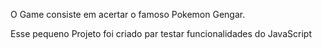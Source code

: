 O Game consiste em acertar o famoso Pokemon Gengar.

Esse pequeno Projeto foi criado par testar funcionalidades do JavaScript
